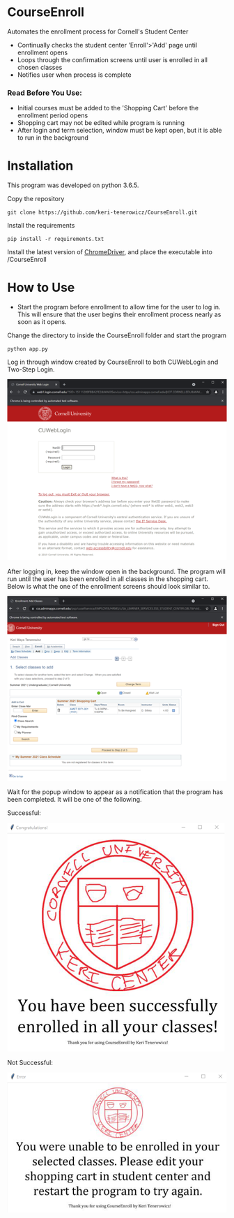 # CourseEnroll
Automates the enrollment process for Cornell's Student Center
- Continually checks the student center 'Enroll'>'Add' page until enrollment opens
- Loops through the confirmation screens until user is enrolled in all chosen classes
- Notifies user when process is complete

### Read Before You Use:
- Initial courses must be added to the 'Shopping Cart' before the enrollment period opens
- Shopping cart may not be edited while program is running
- After login and term selection, window must be kept open, but it is able to run in the background

# Installation
This program was developed on python 3.6.5.

Copy the repository
```
git clone https://github.com/keri-tenerowicz/CourseEnroll.git
```

Install the requirements
```
pip install -r requirements.txt
```

Install the latest version of [ChromeDriver](https://sites.google.com/a/chromium.org/chromedriver/), and place the executable into /CourseEnroll

# How to Use
- Start the program before enrollment to allow time for the user to log in. This will ensure that the user begins their enrollment process nearly as soon as it opens.

Change the directory to inside the CourseEnroll folder and start the program
```
python app.py
```

Log in through window created by CourseEnroll to both CUWebLogin and Two-Step Login.

![Image of CUWebLogin](https://github.com/keritenerowicz/CourseEnroll/blob/master/images/login.png)

After logging in, keep the window open in the background. The program will run until the user has been enrolled in all classes in the shopping cart. Below is what the one of the enrollment screens should look similar to.

![Image of EnrollmentScreen](https://github.com/keritenerowicz/CourseEnroll/blob/master/images/enrollment.png)

Wait for the popup window to appear as a notification that the program has been completed. It will be one of the following.

Successful:

![Image of Success Notification](https://github.com/keritenerowicz/CourseEnroll/blob/master/images/successful.png)

Not Successful:

![Image of Success Notification](https://github.com/keritenerowicz/CourseEnroll/blob/master/images/not_successful.png)
